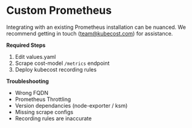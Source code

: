 # Custom Prometheus

Integrating with an existing Prometheus installation can be nuanced. We recommend getting in touch (team@kubecost.com) for assistance.   

__Required Steps__

1. Edit values.yaml
2. Scrape cost-model `/metrics` endpoint
3. Deploy kubecost recording rules 

__Troubleshooting__

* Wrong FQDN
* Prometheus Throttling
* Version dependancies (node-exporter / ksm)
* Missing scrape configs
* Recording rules are inaccurate
